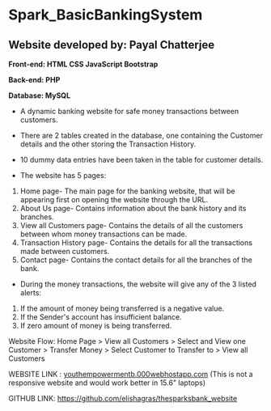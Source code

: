 # **Spark_BasicBankingSystem**
## Website developed by: Payal Chatterjee

**Front-end: HTML CSS JavaScript Bootstrap**

**Back-end: PHP**

**Database: MySQL**  

- A dynamic banking website for safe money transactions between customers.

- There are 2 tables created in the database, one containing the Customer details and the other storing the Transaction History.

- 10 dummy data entries have been taken in the table for customer details.  

- The website has 5 pages:
1. Home page- The main page for the banking website, that will be appearing first on opening the website through the URL.
2. About Us page- Contains information about the bank history and its branches.
3. View all Customers page- Contains the details of all the customers between whom money transactions can be made.
4. Transaction History page- Contains the details for all the transactions made between customers.
5. Contact page- Contains the contact details for all the branches of the bank.

- During the money transactions, the website will give any of the 3 listed alerts:

1. If the amount of money being transferred is a negative value.
2. If the Sender's account has insufficient balance.
3. If zero amount of money is being transferred.

Website Flow: Home Page > View all Customers > Select and View one Customer > Transfer Money > Select Customer to Transfer to > View all Customers

WEBSITE LINK : [youthempowermentb.000webhostapp.com](youthempowermentb.000webhostapp.com) (This is not a responsive website and would work better in 15.6" laptops) 

GITHUB LINK: https://github.com/elishagras/thesparksbank_website

